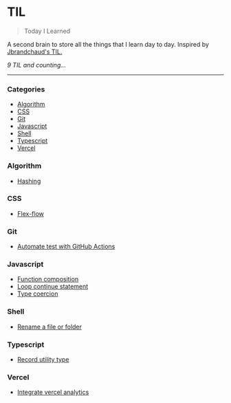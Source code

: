 # TIL

> Today I Learned

A second brain to store all the things that I learn day to day. Inspired by [Jbrandchaud's TIL.](https://github.com/jbranchaud/til)

_9 TIL and counting..._

---

### Categories

- [Algorithm](#algorithm)
- [CSS](#css)
- [Git](#git)
- [Javascript](#javascript)
- [Shell](#shell)
- [Typescript](#typescript)
- [Vercel](#vercel)

### Algorithm

- [Hashing](algorithm/hashing.md)

### CSS

- [Flex-flow](css/flex-flow.md)

### Git

- [Automate test with GitHub Actions](git/automate-test-with-github-actions.md)

### Javascript

- [Function composition](javascript/function-composition.md)
- [Loop continue statement](javascript/loop-continue-statement.md)
- [Type coercion](javascript/type-coercion.md)

### Shell

- [Rename a file or folder](shell/rename-file-folder.md)

### Typescript

- [Record utility type](typescript/record-utility-type.md)

### Vercel

- [Integrate vercel analytics](vercel/integrate-vercel-analytics.md)
